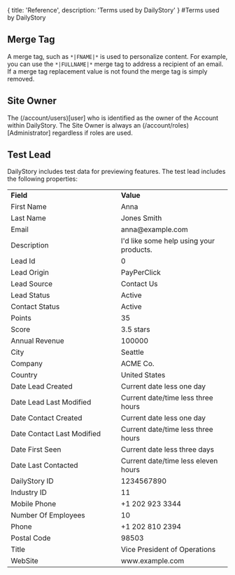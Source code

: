 {
	title: 'Reference',
	description: 'Terms used by DailyStory'
}
#Terms used by DailyStory

## Merge Tag
A merge tag, such as <code>\*|FNAME|\*</code> is used to personalize content. For example, you can use the 	<code>\*|FULLNAME|\*</code> merge tag to address a recipient of an email. If a merge tag replacement value is not found the merge tag is simply removed.

## Site Owner
The (/account/users)[user] who is identified as the owner of the Account within DailyStory. The Site Owner is always an (/account/roles)[Administrator] regardless if roles are used.

## Test Lead
DailyStory includes test data for previewing features. The test lead includes the following properties:

<table class="table">
<tbody>
<tr>
<td><strong>Field</strong></td>
<td><strong>Value</strong></td>
</tr>
<tr>
<td width="50%" nowrap>First Name</td>
<td>Anna</td>
</tr>
<tr>
<td width="50%" nowrap>Last Name</td>
<td>Jones Smith</td>
</tr>
<tr>
<td width="50%" nowrap>Email</td>
<td>anna@example.com</td>
</tr>
<tr>
<td width="50%" nowrap>Description</td>
<td>I'd like some help using your products.</td>
</tr>
<tr>
<td width="50%" nowrap>Lead Id</td>
<td>0</td>
</tr>
<tr>
<td width="50%" nowrap>Lead Origin</td>
<td>PayPerClick</td>
</tr>
<tr>
<td width="50%" nowrap>Lead Source</td>
<td>Contact Us</td>
</tr>
<tr>
<td width="50%" nowrap>Lead Status</td>
<td>Active</td>
</tr>
<tr>
<td width="50%" nowrap>Contact Status</td>
<td>Active</td>
</tr>
<tr>
<td width="50%" nowrap>Points</td>
<td>35</td>
</tr>
<tr>
<td width="50%" nowrap>Score</td>
<td>3.5 stars</td>
</tr>
<tr>
<td width="50%" nowrap>Annual Revenue</td>
<td>100000</td>
</tr>
<tr>
<td width="50%" nowrap>City</td>
<td>Seattle</td>
</tr>
<tr>
<td width="50%" nowrap>Company</td>
<td>ACME Co.</td>
</tr>
<tr>
<td width="50%" nowrap>Country</td>
<td>United States</td>
</tr>
<tr>
<td width="50%" nowrap>Date Lead Created</td>
<td>Current date less one day</td>
</tr>
<tr>
<td width="50%" nowrap>Date Lead Last Modified</td>
<td>Current date/time less three hours</td>
</tr>
<tr>
<td width="50%" nowrap>Date Contact Created</td>
<td>Current date less one day</td>
</tr>
<tr>
<td width="50%" nowrap>Date Contact Last Modified</td>
<td>Current date/time less three hours</td>
</tr>
<tr>
<td width="50%" nowrap>Date First Seen</td>
<td>Current date less three days</td>
</tr>
<tr>
<td width="50%" nowrap>Date Last Contacted</td>
<td>Current date/time less eleven hours</td>
</tr>
<tr>
<td width="50%" nowrap>DailyStory ID</td>
<td>1234567890</td>
</tr>
<tr>
<td width="50%" nowrap>Industry ID</td>
<td>11</td>
</tr>
<tr>
<td width="50%" nowrap>Mobile Phone</td>
<td>+1 202 923 3344</td>
</tr>
<tr>
<td width="50%" nowrap>Number Of Employees</td>
<td>10</td>
</tr>
<tr>
<td width="50%" nowrap>Phone</td>
<td>+1 202 810 2394</td>
</tr>
<tr>
<td width="50%" nowrap>Postal Code</td>
<td>98503</td>
</tr>
<tr>
<td width="50%" nowrap>Title</td>
<td>Vice President of Operations</td>
</tr>
<tr>
<td width="50%" nowrap>WebSite</td>
<td>www.example.com</td>
</tr>
</tbody>
</table>